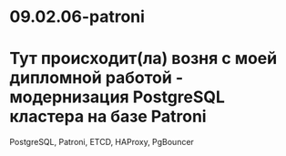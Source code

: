 # 09.02.06-patroni
# Тут происходит(ла) возня с моей дипломной работой - модернизация PostgreSQL кластера на базе Patroni
PostgreSQL, Patroni, ETCD, HAProxy, PgBouncer
